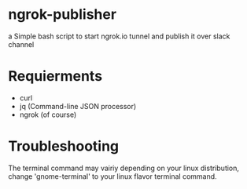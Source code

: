 # ngrok-publisher
a Simple bash script to start ngrok.io tunnel and publish it over slack channel


# Requierments
- curl
- jq (Command-line JSON processor)
- ngrok (of course)


# Troubleshooting
The terminal command may vairiy depending on your linux distribution, change 'gnome-terminal' to your linux flavor terminal command.
